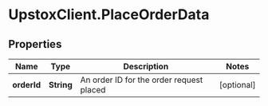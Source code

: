 # UpstoxClient.PlaceOrderData

## Properties
Name | Type | Description | Notes
------------ | ------------- | ------------- | -------------
**orderId** | **String** | An order ID for the order request placed | [optional] 
